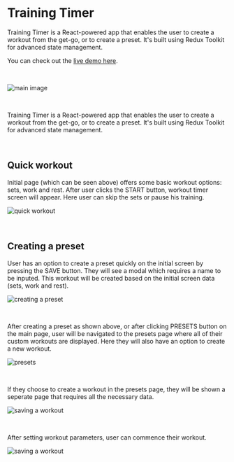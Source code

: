 # Training Timer

Training Timer is a React-powered app that enables the user to create a workout from the get-go, or to create a preset. It's built using Redux Toolkit for advanced state management.

You can check out the [live demo here](https://davidmaksic.vercel.app/timer).

<br>

![main image](https://davidmaksic.vercel.app/assets/timer-CbTBNgSy.png)

<br>

Training Timer is a React-powered app that enables the user to create a workout from the get-go, or to create a preset. It's built using Redux Toolkit for advanced state management.

<br>

## Quick workout
Initial page (which can be seen above) offers some basic workout options: sets, work and rest. After user clicks the START button, workout timer screen will appear. Here user can skip the sets or pause his training.

![quick workout](https://davidmaksic.vercel.app/assets/timer-1-BK0dugMh.png)

<br>

## Creating a preset
User has an option to create a preset quickly on the initial screen by pressing the SAVE button. They will see a modal which requires a name to be inputed. This workout will be created based on the initial screen data (sets, work and rest).

![creating a preset](https://davidmaksic.vercel.app/assets/timer-2-BqFn86P5.png)

<br>

After creating a preset as shown above, or after clicking PRESETS button on the main page, user will be navigated to the presets page where all of their custom workouts are displayed. Here they will also have an option to create a new workout.

![presets](https://davidmaksic.vercel.app/assets/timer-3-D6FLZkbA.png)

<br>

If they choose to create a workout in the presets page, they will be shown a seperate page that requires all the necessary data.

![saving a workout](https://davidmaksic.vercel.app/assets/timer-4-VgDN-nUv.png)

<br>

After setting workout parameters, user can commence their workout.

![saving a workout](https://davidmaksic.vercel.app/assets/timer-5-CWacBc-A.png)
